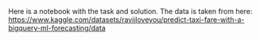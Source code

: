 Here is a notebook with the task and solution. The data is taken from here: https://www.kaggle.com/datasets/raviiloveyou/predict-taxi-fare-with-a-bigquery-ml-forecasting/data
